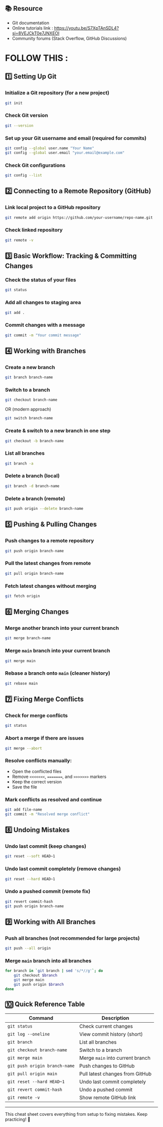 ## 📚 Resource
- Git documentation
- Online tutorials link : https://youtu.be/S7XpTAnSDL4?si=8VEJCkT0e7JNXEOI
- Community forums (Stack Overflow, GitHub Discussions)

# FOLLOW THIS :

## 1️⃣ Setting Up Git

### Initialize a Git repository (for a new project)

```bash
git init

```

### Check Git version

```bash
git --version

```

### Set up your Git username and email (required for commits)

```bash
git config --global user.name "Your Name"
git config --global user.email "your.email@example.com"

```

### Check Git configurations

```bash
git config --list

```

## 2️⃣ Connecting to a Remote Repository (GitHub)

### Link local project to a GitHub repository

```bash
git remote add origin https://github.com/your-username/repo-name.git

```

### Check linked repository

```bash
git remote -v

```

## 3️⃣ Basic Workflow: Tracking & Committing Changes

### Check the status of your files

```bash
git status

```

### Add all changes to staging area

```bash
git add .

```

### Commit changes with a message

```bash
git commit -m "Your commit message"

```

## 4️⃣ Working with Branches

### Create a new branch

```bash
git branch branch-name

```

### Switch to a branch

```bash
git checkout branch-name

```

OR (modern approach)

```bash
git switch branch-name

```

### Create & switch to a new branch in one step

```bash
git checkout -b branch-name

```

### List all branches

```bash
git branch -a

```

### Delete a branch (local)

```bash
git branch -d branch-name

```

### Delete a branch (remote)

```bash
git push origin --delete branch-name

```

## 5️⃣ Pushing & Pulling Changes

### Push changes to a remote repository

```bash
git push origin branch-name

```

### Pull the latest changes from remote

```bash
git pull origin branch-name

```

### Fetch latest changes without merging

```bash
git fetch origin

```

## 6️⃣ Merging Changes

### Merge another branch into your current branch

```bash
git merge branch-name

```

### Merge `main` branch into your current branch

```bash
git merge main

```

### Rebase a branch onto `main` (cleaner history)

```bash
git rebase main

```

## 7️⃣ Fixing Merge Conflicts

### Check for merge conflicts

```bash
git status

```

### Abort a merge if there are issues

```bash
git merge --abort

```

### Resolve conflicts manually:

- Open the conflicted files
- Remove `<<<<<<<`, `=======`, and `>>>>>>>` markers
- Keep the correct version
- Save the file

### Mark conflicts as resolved and continue

```bash
git add file-name
git commit -m "Resolved merge conflict"

```

## 8️⃣ Undoing Mistakes

### Undo last commit (keep changes)

```bash
git reset --soft HEAD~1

```

### Undo last commit completely (remove changes)

```bash
git reset --hard HEAD~1

```

### Undo a pushed commit (remote fix)

```bash
git revert commit-hash
git push origin branch-name

```

## 9️⃣ Working with All Branches

### Push all branches (not recommended for large projects)

```bash
git push --all origin

```

### Merge `main` branch into all branches

```bash
for branch in `git branch | sed 's/*//g'`; do
    git checkout $branch
    git merge main
    git push origin $branch
done

```

## 🔟 Quick Reference Table

| Command | Description |
| --- | --- |
| `git status` | Check current changes |
| `git log --oneline` | View commit history (short) |
| `git branch` | List all branches |
| `git checkout branch-name` | Switch to a branch |
| `git merge main` | Merge `main` into current branch |
| `git push origin branch-name` | Push changes to GitHub |
| `git pull origin main` | Pull latest changes from GitHub |
| `git reset --hard HEAD~1` | Undo last commit completely |
| `git revert commit-hash` | Undo a pushed commit |
| `git remote -v` | Show remote GitHub link |

---

This cheat sheet covers everything from setup to fixing mistakes. Keep practicing! 🚀